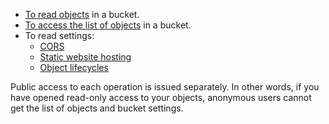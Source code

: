 - [To read objects](../s3/api-ref/object/get.md) in a bucket.
- [To access the list of objects](../s3/api-ref/bucket/listobjects.md) in a bucket.
- To read settings:
    - [CORS](../s3/api-ref/cors/get.md)
    - [Static website hosting](../s3/api-ref/hosting/get.md)
    - [Object lifecycles](../s3/api-ref/lifecycles/get.md)

Public access to each operation is issued separately. In other words, if you have opened read-only access to your objects, anonymous users cannot get the list of objects and bucket settings.

